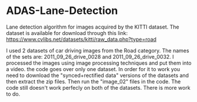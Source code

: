 # ADAS-Lane-Detection
Lane detection algorithm for images acquired by the KITTI dataset.
The dataset is available for download through this link:
https://www.cvlibs.net/datasets/kitti/raw_data.php?type=road

I used 2 datasets of car driving images from the Road category. The names of the sets are: 2011_09_26_drive_0028 and 2011_09_26_drive_0032.
I processed the images using image processing techniques and put them into a video. the code goes over only one dataset. 
In order for it to work you need to download the "synced+rectified data" versions of the datasets and then extract the zip files. Then run the "image_02" files in the code.
The code still doesn't work perfecly on both of the datasets. There is more work to do.
